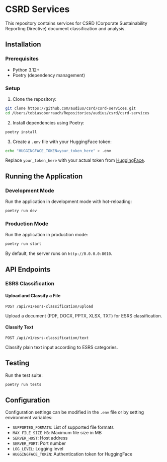 # CSRD Services

This repository contains services for CSRD (Corporate Sustainability Reporting Directive) document classification and analysis.

## Installation

### Prerequisites
- Python 3.12+
- Poetry (dependency management)

### Setup

1. Clone the repository:
```bash
git clone https://github.com/audius/csrd/csrd-services.git
cd /Users/tobiasoberrauch/Repositories/audius/csrd/csrd-services
```

2. Install dependencies using Poetry:
```bash
poetry install
```

3. Create a `.env` file with your HuggingFace token:
```bash
echo "HUGGINGFACE_TOKEN=your_token_here" > .env
```
Replace `your_token_here` with your actual token from [HuggingFace](https://huggingface.co/settings/tokens).

## Running the Application

### Development Mode
Run the application in development mode with hot-reloading:
```bash
poetry run dev
```

### Production Mode
Run the application in production mode:
```bash
poetry run start
```

By default, the server runs on `http://0.0.0.0:8010`.

## API Endpoints

### ESRS Classification

#### Upload and Classify a File
```
POST /api/v1/esrs-classification/upload
```
Upload a document (PDF, DOCX, PPTX, XLSX, TXT) for ESRS classification.

#### Classify Text
```
POST /api/v1/esrs-classification/text
```
Classify plain text input according to ESRS categories.

## Testing

Run the test suite:
```bash
poetry run tests
```

## Configuration

Configuration settings can be modified in the `.env` file or by setting environment variables:

- `SUPPORTED_FORMATS`: List of supported file formats
- `MAX_FILE_SIZE_MB`: Maximum file size in MB
- `SERVER_HOST`: Host address
- `SERVER_PORT`: Port number
- `LOG_LEVEL`: Logging level
- `HUGGINGFACE_TOKEN`: Authentication token for HuggingFace